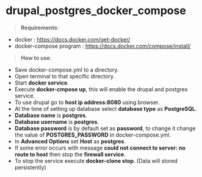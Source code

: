# drupal_postgres_docker_compose
>**Requirements**:
* docker : https://docs.docker.com/get-docker/
* docker-compose program : https://docs.docker.com/compose/install/

>**How to use**:
* Save docker-compose.yml to a directory.
* Open terminal to that specific directory.
* Start **docker service**.
* Execute **docker-cmpose up**, this will enable the drupal and postgres service.
* To use drupal go to **host ip address:8080** using browser.
* At the time of setting up database select **database type** as **PostgreSQL**.
* **Database name** is **postgres**.
* **Database username** is **postgres**.
* **Database password** is by default set as **password**, to change it change the value of **POSTGRES_PASSWORD** in docker-compose.yml.
* In **Advanced Options** set **Host** as **postgres**.
* If some error occurs with message **could not connect to server: no route to host** then stop the **firewall service**.
* To stop the service execute **docker-clone stop**. (Data will stored persistently)
